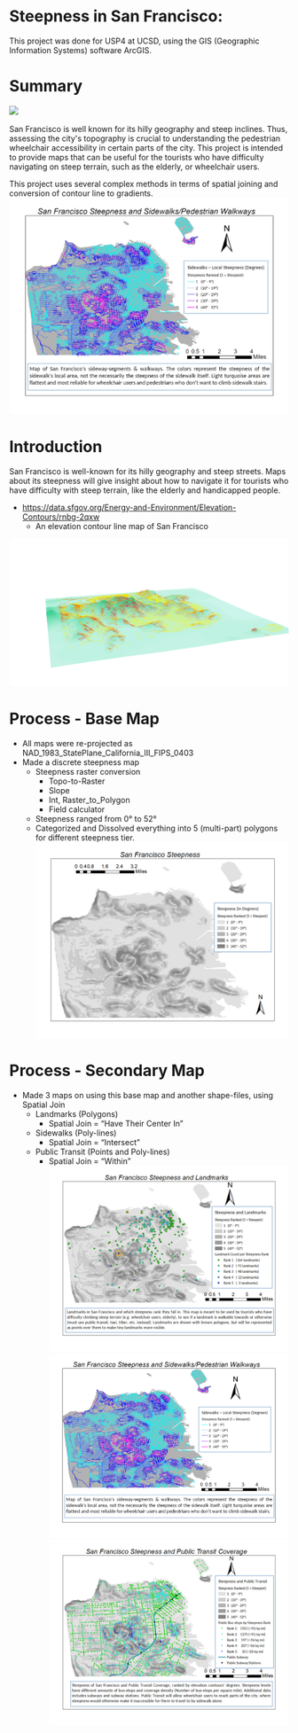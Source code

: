 # Steepness in San Francisco:
This project was done for USP4 at UCSD, using the GIS (Geographic Information Systems) software ArcGIS. 

# Summary

![](https://havengroupsf.com/wp-content/uploads/2016/02/12132783813_6b2e77890a_z.jpg)

San Francisco is well known for its hilly geography and steep inclines. Thus, assessing the city's topography is crucial to understanding the pedestrian wheelchair accessibility in certain parts of the city. This project is intended to provide maps that can be useful for the tourists who have difficulty navigating on steep terrain, such as the elderly, or wheelchair users. 

This project uses several complex methods in terms of spatial joining and conversion of contour line to gradients.
![](sidewalk_steepness.png)

# Introduction
San Francisco is well-known for its hilly geography and steep streets.
Maps about its steepness will give insight about how to navigate it for tourists who have difficulty with steep terrain, like the elderly and handicapped people.

* https://data.sfgov.org/Energy-and-Environment/Elevation-Contours/rnbg-2qxw
  * An elevation contour line map of San Francisco

![](pictures/sf3Dstreethill.png)
# Process - Base Map
* All maps were re-projected as NAD_1983_StatePlane_California_III_FIPS_0403
* Made a discrete steepness map 
  * Steepness raster conversion 
    * Topo-to-Raster
    * Slope
    * Int, Raster_to_Polygon
    * Field calculator
  * Steepness ranged from 0° to 52°
  * Categorized and Dissolved everything into 5 (multi-part) polygons for different steepness tier.
![](pictures/base_map.png)

# Process - Secondary Map
* Made 3 maps on using this base map and another shape-files, using Spatial Join
  * Landmarks (Polygons)
    * Spatial Join = “Have Their Center In”
  * Sidewalks (Poly-lines)
    * Spatial Join = “Intersect”
  * Public Transit (Points and Poly-lines)
    * Spatial Join = “Within”
![](pictures/landmark_steepness.png)
![](pictures/sidewalk_steepness.png)
![](pictures/transit_coverage_steepness.png)




